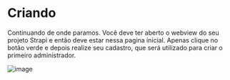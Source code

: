 # Criando

Continuando de onde paramos. Você deve ter aberto o webview do seu projeto Strapi e então deve estar nessa pagina inicial. Apenas clique no botão verde e depois realize seu cadastro, que será utilizado para criar o primeiro administrador.

![image](https://github.com/Pedroo722/Guia-Strapi/assets/132232273/e9693522-b987-44bc-92b9-db3111875e6e)
